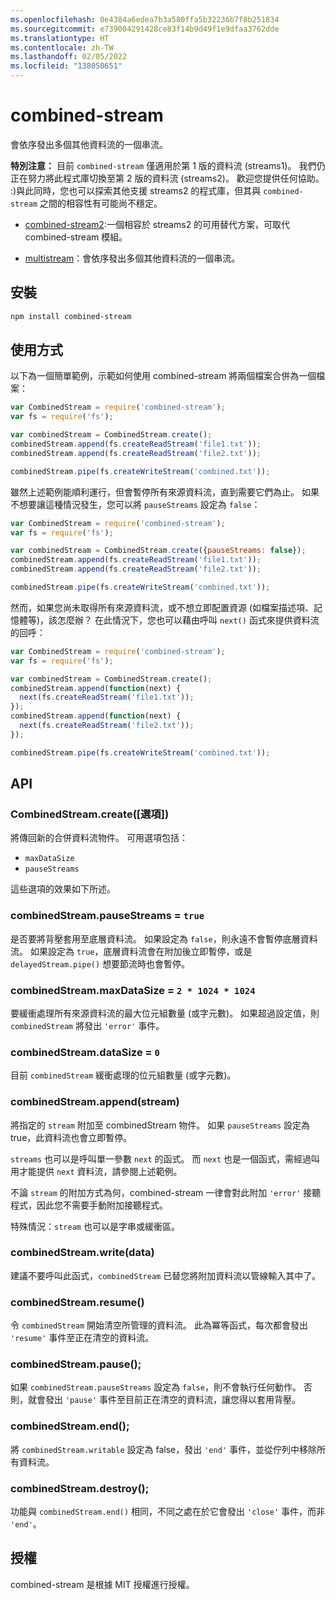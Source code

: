 ```yaml
---
ms.openlocfilehash: 0e4384a6edea7b3a580ffa5b32236b7f8b251834
ms.sourcegitcommit: e739004291428ce83f14b9d49f1e9dfaa3762dde
ms.translationtype: HT
ms.contentlocale: zh-TW
ms.lasthandoff: 02/05/2022
ms.locfileid: "138050651"
---
```

# <a name="combined-stream"></a>combined-stream

會依序發出多個其他資料流的一個串流。

**特別注意：** 目前 `combined-stream` 僅適用於第 1 版的資料流 (streams1)。 我們仍正在努力將此程式庫切換至第 2 版的資料流 (streams2)。 歡迎您提供任何協助。 :)與此同時，您也可以探索其他支援 streams2 的程式庫，但其與 `combined-stream` 之間的相容性有可能尚不穩定。

- [combined-stream2](https://www.npmjs.com/package/combined-stream2):一個相容於 streams2 的可用替代方案，可取代 combined-stream 模組。

- [multistream](https://www.npmjs.com/package/multistream)：會依序發出多個其他資料流的一個串流。

## <a name="installation"></a>安裝

``` bash
npm install combined-stream
```

## <a name="usage"></a>使用方式

以下為一個簡單範例，示範如何使用 combined-stream 將兩個檔案合併為一個檔案：

``` javascript
var CombinedStream = require('combined-stream');
var fs = require('fs');

var combinedStream = CombinedStream.create();
combinedStream.append(fs.createReadStream('file1.txt'));
combinedStream.append(fs.createReadStream('file2.txt'));

combinedStream.pipe(fs.createWriteStream('combined.txt'));
```

雖然上述範例能順利運行，但會暫停所有來源資料流，直到需要它們為止。 如果不想要讓這種情況發生，您可以將 `pauseStreams` 設定為 `false`：

``` javascript
var CombinedStream = require('combined-stream');
var fs = require('fs');

var combinedStream = CombinedStream.create({pauseStreams: false});
combinedStream.append(fs.createReadStream('file1.txt'));
combinedStream.append(fs.createReadStream('file2.txt'));

combinedStream.pipe(fs.createWriteStream('combined.txt'));
```

然而，如果您尚未取得所有來源資料流，或不想立即配置資源 (如檔案描述項、記憶體等)，該怎麼辦？
在此情況下，您也可以藉由呼叫 `next()` 函式來提供資料流的回呼：

``` javascript
var CombinedStream = require('combined-stream');
var fs = require('fs');

var combinedStream = CombinedStream.create();
combinedStream.append(function(next) {
  next(fs.createReadStream('file1.txt'));
});
combinedStream.append(function(next) {
  next(fs.createReadStream('file2.txt'));
});

combinedStream.pipe(fs.createWriteStream('combined.txt'));
```

## <a name="api"></a>API

### <a name="combinedstreamcreateoptions"></a>CombinedStream.create([選項])

將傳回新的合併資料流物件。 可用選項包括：

* `maxDataSize`
* `pauseStreams`

這些選項的效果如下所述。

### <a name="combinedstreampausestreams--true"></a>combinedStream.pauseStreams = `true`

是否要將背壓套用至底層資料流。 如果設定為 `false`，則永遠不會暫停底層資料流。 如果設定為 `true`，底層資料流會在附加後立即暫停，或是 `delayedStream.pipe()` 想要節流時也會暫停。

### <a name="combinedstreammaxdatasize--2--1024--1024"></a>combinedStream.maxDataSize = `2 * 1024 * 1024`

要緩衝處理所有來源資料流的最大位元組數量 (或字元數)。
如果超過設定值，則 `combinedStream` 將發出 `'error'` 事件。

### <a name="combinedstreamdatasize--0"></a>combinedStream.dataSize = `0`

目前 `combinedStream` 緩衝處理的位元組數量 (或字元數)。

### <a name="combinedstreamappendstream"></a>combinedStream.append(stream)

將指定的 `stream` 附加至 combinedStream 物件。 如果 `pauseStreams` 設定為 true，此資料流也會立即暫停。

`streams` 也可以是呼叫單一參數 `next` 的函式。 而 `next` 也是一個函式，需經過叫用才能提供 `next` 資料流，請參閱上述範例。

不論 `stream` 的附加方式為何，combined-stream 一律會對此附加 `'error'` 接聽程式，因此您不需要手動附加接聽程式。

特殊情況：`stream` 也可以是字串或緩衝區。

### <a name="combinedstreamwritedata"></a>combinedStream.write(data)

建議不要呼叫此函式，`combinedStream` 已替您將附加資料流以管線輸入其中了。

### <a name="combinedstreamresume"></a>combinedStream.resume()

令 `combinedStream` 開始清空所管理的資料流。 此為冪等函式，每次都會發出 `'resume'` 事件至正在清空的資料流。

### <a name="combinedstreampause"></a>combinedStream.pause();

如果 `combinedStream.pauseStreams` 設定為 `false`，則不會執行任何動作。
否則，就會發出 `'pause'` 事件至目前正在清空的資料流，讓您得以套用背壓。

### <a name="combinedstreamend"></a>combinedStream.end();

將 `combinedStream.writable` 設定為 false，發出 `'end'` 事件，並從佇列中移除所有資料流。

### <a name="combinedstreamdestroy"></a>combinedStream.destroy();

功能與 `combinedStream.end()` 相同，不同之處在於它會發出 `'close'` 事件，而非 `'end'`。

## <a name="license"></a>授權

combined-stream 是根據 MIT 授權進行授權。
